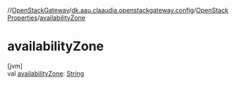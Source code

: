//[OpenStackGateway](../../../index.md)/[dk.aau.claaudia.openstackgateway.config](../index.md)/[OpenStackProperties](index.md)/[availabilityZone](availability-zone.md)

# availabilityZone

[jvm]\
val [availabilityZone](availability-zone.md): [String](https://kotlinlang.org/api/latest/jvm/stdlib/kotlin/-string/index.html)
